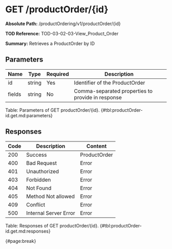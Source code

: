 <!--
    ATTENTION: This file was generated via gradle!
               Do NOT manually edit this file! Any such changes will be overwritten!
-->

# GET /productOrder/{id}

**Absolute Path:** /productOrdering/v1/productOrder/{id}

**TOD Reference:** TOD-03-02-03-View_Product_Order

**Summary:** Retrieves a ProductOrder by ID

## Parameters

| Name | Type | Required | Description |
| ------ | ------ | --- | ------------ |
| id | string | Yes | Identifier of the ProductOrder |
| fields | string | No | Comma-separated properties to provide in response |

Table: Parameters of GET productOrder/{id}. {#tbl:productOrder-id.get.md:parameters}

## Responses

| Code | Description | Content |
|------|-------------|---------|
| 200 | Success | ProductOrder |
| 400 | Bad Request | Error |
| 401 | Unauthorized | Error |
| 403 | Forbidden | Error |
| 404 | Not Found | Error |
| 405 | Method Not allowed | Error |
| 409 | Conflict | Error |
| 500 | Internal Server Error | Error |

Table: Responses of GET productOrder/{id}. {#tbl:productOrder-id.get.md:responses}

{#page:break}
